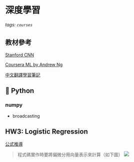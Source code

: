 # 深度學習

###### tags: `courses`

## 教材參考

[Stanford CNN](https://cs231n.github.io/)

[Coursera ML by Andrew Ng](https://www.coursera.org/learn/machine-learning/home/welcome)

[中文翻譯學習筆記](https://medium.com/@ken90242/machine-learning%E5%AD%B8%E7%BF%92%E6%97%A5%E8%A8%98-coursera%E7%AF%87-%E6%A5%94%E5%AD%90-b4843f5d9e49)

## :memo: Python

### numpy
* broadcasting

## HW3: Logistic Regression

[公式推導](https://towardsdatascience.com/logistic-regression-from-very-scratch-ea914961f320)

> 程式碼實作時要將偏微分用向量表示來計算（如下圖）
![](https://i.imgur.com/W0FvyW9.png)

